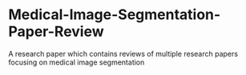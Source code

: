 # Medical-Image-Segmentation-Paper-Review
A research paper which contains reviews of multiple research papers focusing on medical image segmentation
